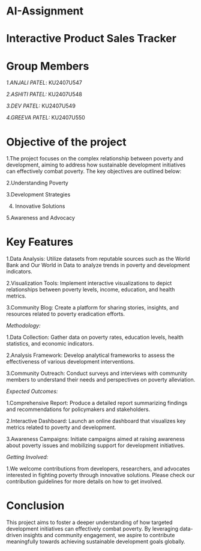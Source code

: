 # AI-Assignment
# Interactive Product Sales Tracker
# Group Members
*1.ANJALI PATEL*: KU2407U547

*2.ASHITI PATEL:* KU2407U548

*3.DEV PATEL:* KU2407U549

*4.GREEVA PATEL:* KU2407U550

# Objective of the project
1.The project focuses on the complex relationship between poverty and development, aiming to address how sustainable development initiatives can effectively combat poverty. The key objectives are outlined below:

2.Understanding Poverty

3.Development Strategies

4. Innovative Solutions

5.Awareness and Advocacy 


# Key Features


1.Data Analysis: Utilize datasets from reputable sources such as the World Bank and Our World in Data to analyze trends in poverty and development indicators.

2.Visualization Tools: Implement interactive visualizations to depict relationships between poverty levels, income, education, and health metrics.

3.Community Blog: Create a platform for sharing stories, insights, and resources related to poverty eradication efforts.

*Methodology:*

1.Data Collection: Gather data on poverty rates, education levels, health statistics, and economic indicators.

2.Analysis Framework: Develop analytical frameworks to assess the effectiveness of various development interventions.

3.Community Outreach: Conduct surveys and interviews with community members to understand their needs and perspectives on poverty alleviation.

*Expected Outcomes:*

1.Comprehensive Report: Produce a detailed report summarizing findings and recommendations for policymakers and stakeholders.

2.Interactive Dashboard: Launch an online dashboard that visualizes key metrics related to poverty and development.

3.Awareness Campaigns: Initiate campaigns aimed at raising awareness about poverty issues and mobilizing support for development initiatives.

*Getting Involved:*

1.We welcome contributions from developers, researchers, and advocates interested in fighting poverty through innovative solutions. Please check our contribution guidelines for more details on how to get involved.


# Conclusion

This project aims to foster a deeper understanding of how targeted development initiatives can effectively combat poverty. By leveraging data-driven insights and community engagement, we aspire to contribute meaningfully towards achieving sustainable development goals globally.
